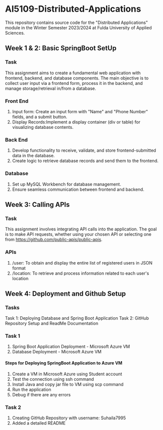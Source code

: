 # AI5109-Distributed-Applications

This repository contains source code for the "Distributed Applications" module in the Winter Semester 2023/2024 at Fulda University of Applied Sciences.

## Week 1 & 2: Basic SpringBoot SetUp

### Task
This assignment aims to create a fundamental web application with frontend, backend, and database components. The main objective is to collect user input via a frontend form, process it in the backend, and manage storage/retrieval in/from a database.

### Front End
1. Input form: Create an input form with "Name" and "Phone Number" fields, and a submit button.
2. Display Records:Implement a display container (div or table) for visualizing database contents.

### Back End
1. Develop functionality to receive, validate, and store frontend-submitted data in the database.
2. Create logic to retrieve database records and send them to the frontend.

### Database
1. Set up MySQL Workbench for database management.
2. Ensure seamless communication between frontend and backend.

## Week 3: Calling APIs

### Task
This assignment involves integrating API calls into the application. The goal is to make API requests, whether using your chosen API or selecting one from https://github.com/public-apis/public-apis.

### APIs
1. /user: To obtain and display the entire list of registered users in JSON format
2. /location: To retrieve and process information related to each user's location

## Week 4: Deployment and Github Setup

### Tasks
Task 1: Deploying Database and Spring Boot Application
Task 2: GitHub Repository Setup and ReadMe Documentation

### Task 1
1. Spring Boot Application Deployment - Microsoft Azure VM
2. Database Deployment - Microsoft Azure VM

#### Steps for Deploying SpringBoot Application to Azure VM
1. Create a VM in Microsoft Azure using Student account
2. Test the connection using ssh command
3. Install Java and copy jar file to VM using scp command
4. Run the application
5. Debug if there are any errors


### Task 2
1. Creating GitHub Repository with username: Suhaila7995
2. Added a detailed README


